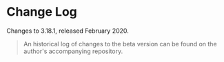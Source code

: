 # Change Log

Changes to 3.18.1, released February 2020.

> An historical log of changes to the beta version can be found on the author's accompanying repository.
